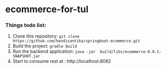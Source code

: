 # ecommerce-for-tul


### Things todo list:
1. Clone this repository: `git clone https://github.com/hendisantika/springboot-ecommerce.git`
2. Build the project: `gradle build`
3. Run the backend application: `java -jar  build/libs/ecommerce-0.0.1-SNAPSHOT.jar`
5. Start to consume rest at : http://localhost:8082

